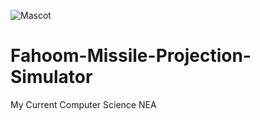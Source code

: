 ![Mascot](https://ducksterboo123.github.io/images/fahimV2.png)
# Fahoom-Missile-Projection-Simulator
My Current Computer Science NEA

